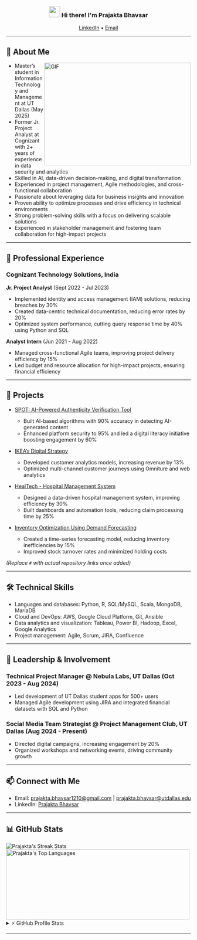 <!-- Heading -->
<h3 align="center"><img src="https://raw.githubusercontent.com/MartinHeinz/MartinHeinz/master/wave.gif" width="30px"> Hi there! I'm Prajakta Bhavsar</h3>

<p align="center">
  <a href="https://www.linkedin.com/in/prajakta-bhavsar-376b81192">LinkedIn</a> •
  <a href="mailto:prajakta.bhavsar1210@gmail.com">Email</a>
</p>

---

## 🚀 About Me  

<img align="right" alt="GIF" src="https://raw.githubusercontent.com/lauragift21/lauragift21/master/code.gif" width="400" height="280" />

* Master’s student in Information Technology and Management at UT Dallas (May 2025)
* Former Jr. Project Analyst at Cognizant with 2+ years of experience in data security and analytics
* Skilled in AI, data-driven decision-making, and digital transformation
* Experienced in project management, Agile methodologies, and cross-functional collaboration
* Passionate about leveraging data for business insights and innovation
* Proven ability to optimize processes and drive efficiency in technical environments
* Strong problem-solving skills with a focus on delivering scalable solutions
* Experienced in stakeholder management and fostering team collaboration for high-impact projects
---

## 💼 Professional Experience  

### Cognizant Technology Solutions, India  
**Jr. Project Analyst** (Sept 2022 - Jul 2023)  
- Implemented identity and access management (IAM) solutions, reducing breaches by 30%  
- Created data-centric technical documentation, reducing error rates by 20%  
- Optimized system performance, cutting query response time by 40% using Python and SQL  

**Analyst Intern** (Jun 2021 - Aug 2022)  
- Managed cross-functional Agile teams, improving project delivery efficiency by 15%  
- Led budget and resource allocation for high-impact projects, ensuring financial efficiency  

---

## 📌 Projects  

- [SPOT: AI-Powered Authenticity Verification Tool](#)  
  - Built AI-based algorithms with 90% accuracy in detecting AI-generated content  
  - Enhanced platform security to 95% and led a digital literacy initiative boosting engagement by 60%  

- [IKEA’s Digital Strategy](#)  
  - Developed customer analytics models, increasing revenue by 13%  
  - Optimized multi-channel customer journeys using Omniture and web analytics  

- [HealTech - Hospital Management System](#)  
  - Designed a data-driven hospital management system, improving efficiency by 30%  
  - Built dashboards and automation tools, reducing claim processing time by 25%  

- [Inventory Optimization Using Demand Forecasting](#)  
  - Created a time-series forecasting model, reducing inventory inefficiencies by 15%  
  - Improved stock turnover rates and minimized holding costs  

_(Replace `#` with actual repository links once added)_

---

## 🛠️ Technical Skills  

- Languages and databases: Python, R, SQL/MySQL, Scala, MongoDB, MariaDB  
- Cloud and DevOps: AWS, Google Cloud Platform, Git, Ansible  
- Data analytics and visualization: Tableau, Power BI, Hadoop, Excel, Google Analytics  
- Project management: Agile, Scrum, JIRA, Confluence  

---

## 🎯 Leadership & Involvement  

### Technical Project Manager @ Nebula Labs, UT Dallas (Oct 2023 - Aug 2024)  
- Led development of UT Dallas student apps for 500+ users  
- Managed Agile development using JIRA and integrated financial datasets with SQL and Python  

### Social Media Team Strategist @ Project Management Club, UT Dallas (Aug 2024 - Present)  
- Directed digital campaigns, increasing engagement by 20%  
- Organized workshops and networking events, driving community growth  

---

## 📫 Connect with Me  

- Email: [prajakta.bhavsar1210@gmail.com](mailto:prajakta.bhavsar1210@gmail.com) | [prajakta.bhavsar@utdallas.edu](mailto:prajakta.bhavsar@utdallas.edu)  
- LinkedIn: [Prajakta Bhavsar](https://www.linkedin.com/in/prajakta-bhavsar-376b81192)  

---

## 📊 GitHub Stats  

<div>
   <img align="center" src="https://github-readme-streak-stats.herokuapp.com/?user=prajaktabhavsar" alt="Prajakta's Streak Stats" />
   <img align="center" src="https://github-readme-stats.vercel.app/api/top-langs?username=prajaktabhavsar&langs_count=10&show_icons=true&locale=en&layout=compact&theme=light" alt="Prajakta's Top Languages" height="192px"  width="500px"/>
</div>

<details>
  <summary>⚡ GitHub Profile Stats</summary>
  <img src="https://github-readme-stats.anuraghazra1.vercel.app/api?username=prajaktabhavsar&show_icons=true" />
</details>

---
